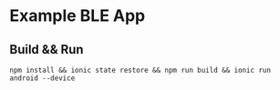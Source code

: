 # Example BLE App

## Build && Run

`npm install && ionic state restore && npm run build && ionic run android --device`
